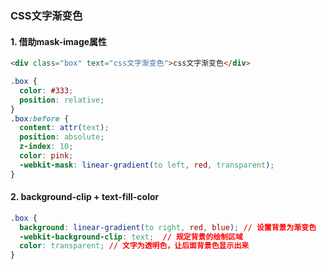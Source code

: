 ### CSS文字渐变色

#### 1. 借助mask-image属性
```html
<div class="box" text="css文字渐变色">css文字渐变色</div>
```
```css
.box {
  color: #333;
  position: relative;
}
.box:before {
  content: attr(text);
  position: absolute;
  z-index: 10;
  color: pink;
  -webkit-mask: linear-gradient(to left, red, transparent);
}
```
#### 2. background-clip + text-fill-color
```css
.box {
  background: linear-gradient(to right, red, blue); // 设置背景为渐变色
  -webkit-background-clip: text;  // 规定背景的绘制区域
  color: transparent; // 文字为透明色，让后面背景色显示出来
}
```